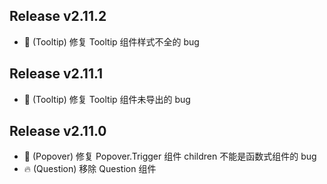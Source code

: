 ## Release v2.11.2
- 🐛 (Tooltip) 修复 Tooltip 组件样式不全的 bug

## Release v2.11.1
- 🐛 (Tooltip) 修复 Tooltip 组件未导出的 bug

## Release v2.11.0
- 🐛 (Popover) 修复 Popover.Trigger 组件 children 不能是函数式组件的 bug
- 🔥 (Question) 移除 Question 组件
